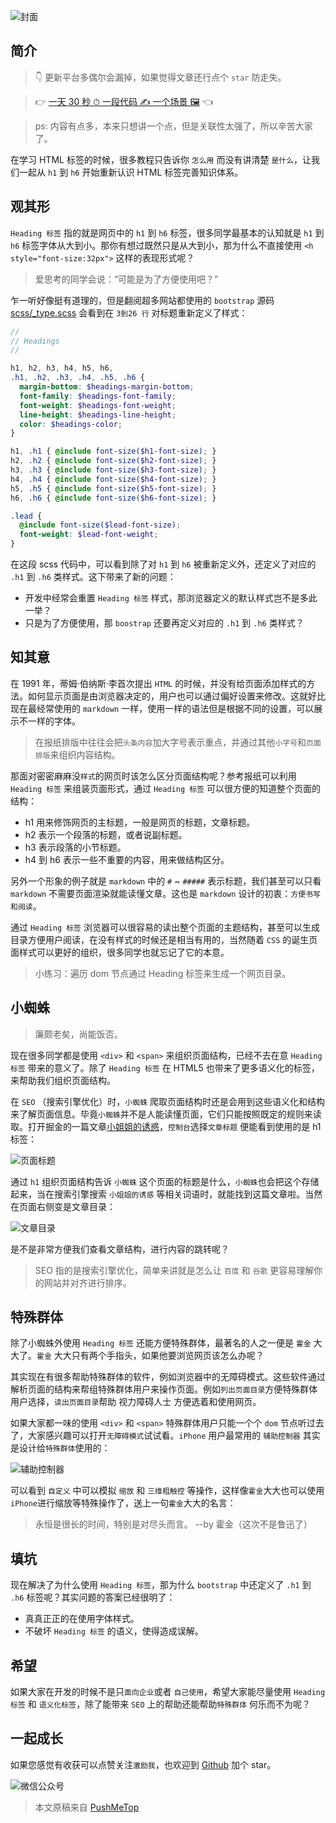 <!-- # H1 の 小秘密 -->

![封面](https://raw.githubusercontent.com/pushmetop/resource/master/30-seconds-for-everyday/heading/poster.png)

## 简介

> 👇 更新平台多偶尔会漏掉，如果觉得文章还行点个 `star` 防走失。

> 👉 [一天 30 秒 ⏱ 一段代码 ✍️ 一个场景 🖼](https://github.com/pushmetop/30-seconds-for-everyday) 👈

> ps: 内容有点多，本来只想讲一个点，但是关联性太强了，所以辛苦大家了。

在学习 HTML 标签的时候，很多教程只告诉你 `怎么用` 而没有讲清楚 `是什么`，让我们一起从 `h1` 到 `h6` 开始重新认识 HTML 标签完善知识体系。

## 观其形

`Heading 标签` 指的就是网页中的 `h1` 到 `h6` 标签，很多同学最基本的认知就是 `h1` 到 `h6` 标签字体从大到小。那你有想过既然只是从大到小，那为什么不直接使用 `<h style="font-size:32px">` 这样的表现形式呢？

> 爱思考的同学会说：“可能是为了方便使用吧？”

乍一听好像挺有道理的，但是翻阅超多网站都使用的 `bootstrap` 源码 [scss/_type.scss](https://github.com/twbs/bootstrap/blob/ff29c1224c20b8fcf2d1e7c28426470f1dc3e40d/scss/_type.scss) 会看到在 `3到26 行` 对标题重新定义了样式：

```scss
//
// Headings
//

h1, h2, h3, h4, h5, h6,
.h1, .h2, .h3, .h4, .h5, .h6 {
  margin-bottom: $headings-margin-bottom;
  font-family: $headings-font-family;
  font-weight: $headings-font-weight;
  line-height: $headings-line-height;
  color: $headings-color;
}

h1, .h1 { @include font-size($h1-font-size); }
h2, .h2 { @include font-size($h2-font-size); }
h3, .h3 { @include font-size($h3-font-size); }
h4, .h4 { @include font-size($h4-font-size); }
h5, .h5 { @include font-size($h5-font-size); }
h6, .h6 { @include font-size($h6-font-size); }

.lead {
  @include font-size($lead-font-size);
  font-weight: $lead-font-weight;
}
```

在这段 scss 代码中，可以看到除了对 `h1` 到 `h6` 被重新定义外，还定义了对应的 `.h1` 到 `.h6` 类样式。这下带来了新的问题：

* 开发中经常会重置 `Heading 标签` 样式，那浏览器定义的默认样式岂不是多此一举？
* 只是为了方便使用，那 `boostrap` 还要再定义对应的 `.h1` 到 `.h6` 类样式？

## 知其意

在 1991 年，蒂姆·伯纳斯·李首次提出 `HTML` 的时候，并没有给页面添加样式的方法。如何显示页面是由浏览器决定的，用户也可以通过偏好设置来修改。这就好比现在最经常使用的 `markdown` 一样，使用一样的语法但是根据不同的设置，可以展示不一样的字体。

> 在报纸排版中往往会把`头条内容`加大字号表示重点，并通过其他`小字号`和`页面排版`来组织内容结构。

那面对密密麻麻没`样式`的网页时该怎么区分页面结构呢？参考报纸可以利用 `Heading 标签` 来组装页面形式，通过 `Heading 标签` 可以很方便的知道整个页面的结构：

* h1 用来修饰网页的主标题，一般是网页的标题，文章标题。
* h2 表示一个段落的标题，或者说副标题。
* h3 表示段落的小节标题。
* h4 到 h6 表示一些不重要的内容，用来做结构区分。

另外一个形象的例子就是 `markdown` 中的 `#` ~ `#####` 表示标题，我们甚至可以只看 `markdown` 不需要页面渲染就能读懂文章。这也是 `markdown` 设计的初衷：`方便书写和阅读`。

通过 `Heading 标签` 浏览器可以很容易的读出整个页面的主题结构，甚至可以生成目录方便用户阅读，在没有样式的时候还是相当有用的，当然随着 `CSS` 的诞生页面样式可以更好的组织，很多同学也就忘记了它的本意。

> 小练习：遍历 dom 节点通过 Heading 标签来生成一个网页目录。

## 小蜘蛛

> 廉颇老矣，尚能饭否。

现在很多同学都是使用 `<div>` 和 `<span>` 来组织页面结构，已经不去在意 `Heading 标签` 带来的意义了。除了 `Heading 标签` 在 HTML5 也带来了更多语义化的标签，来帮助我们组织页面结构。

在 `SEO` （搜索引擎优化）时，`小蜘蛛` 爬取页面结构时还是会用到这些语义化和结构 来了解页面信息。毕竟`小蜘蛛`并不是人能读懂页面，它们只能按照既定的规则来读取。打开掘金的一篇文章[小姐姐的诱惑](https://juejin.im/post/5ca14c53e51d451d9c1edeea)，`控制台`选择`文章标题` 便能看到使用的是 h1 标签：

![页面标题](https://raw.githubusercontent.com/pushmetop/resource/master/30-seconds-for-everyday/heading/title.png)

通过 `h1` 组织页面结构告诉 `小蜘蛛` 这个页面的标题是什么，`小蜘蛛`也会把这个存储起来，当在搜索引擎搜索 `小姐姐的诱惑` 等相关词语时，就能找到这篇文章啦。当然在页面右侧变是文章目录：

![文章目录](https://raw.githubusercontent.com/pushmetop/resource/master/30-seconds-for-everyday/heading/contents.png)

是不是非常方便我们查看文章结构，进行内容的跳转呢？

> SEO 指的是搜索引擎优化，简单来讲就是怎么让 `百度` 和 `谷歌` 更容易理解你的网站并对齐进行排序。

## 特殊群体

除了小蜘蛛外使用 `Heading 标签` 还能方便特殊群体，最著名的人之一便是 `霍金` 大大了。`霍金` 大大只有两个手指头，如果他要浏览网页该怎么办呢？

其实现在有很多帮助特殊群体的软件，例如浏览器中的无障碍模式。这些软件通过解析页面的结构来帮组特殊群体用户来操作页面。例如`列出页面目录`方便特殊群体用户选择，`读出页面目录`帮助 视力障碍人士 方便选着和使用网页。

如果大家都一味的使用 `<div>` 和 `<span>` 特殊群体用户只能一个个 `dom` 节点听过去了，大家感兴趣可以打开`无障碍模式`试试看。`iPhone` 用户最常用的 `辅助控制器` 其实是设计给`特殊群体`使用的：

![辅助控制器](https://raw.githubusercontent.com/pushmetop/resource/master/30-seconds-for-everyday/heading/iphone.png)

可以看到 `自定义` 中可以模拟 `缩放` 和 `三维粗触控` 等操作，这样像`霍金`大大也可以使用`iPhone`进行缩放等特殊操作了，送上一句`霍金`大大的名言：

> 永恒是很长的时间，特别是对尽头而言。 --by 霍金（这次不是鲁迅了）

## 填坑

现在解决了为什么使用 `Heading 标签`，那为什么 `bootstrap` 中还定义了 `.h1` 到 `.h6` 标签呢？其实问题的答案已经很明了：

* 真真正正的在使用字体样式。
* 不破坏 `Heading 标签` 的语义，使得造成误解。

## 希望

如果大家在开发的时候不是只`面向企业`或者 `自己使用`，希望大家能尽量使用 `Heading 标签` 和 `语义化标签`，除了能带来 `SEO` 上的帮助还能帮助`特殊群体` 何乐而不为呢？

## 一起成长

如果您感觉有收获可以点赞关注`激励我`，也欢迎到 [Github](https://github.com/pushmetop/30-seconds-for-everyday) 加个 star。

![微信公众号](https://user-gold-cdn.xitu.io/2019/3/30/169cb86461622a46?w=200&h=208&f=png&s=33008)

> 本文原稿来自 [PushMeTop](https://github.com/pushmetop)